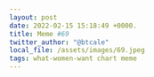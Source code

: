 ```yaml
---
layout: post
date: 2022-02-15 15:18:49 +0000.
title: Meme #69
twitter_author: "@btcale"
local_file: /assets/images/69.jpeg
tags: what-women-want chart meme
---
```

